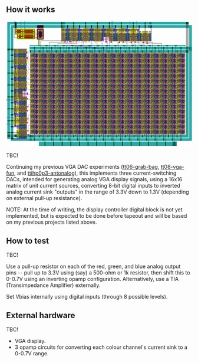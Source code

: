 <!---

This file is used to generate your project datasheet. Please fill in the information below and delete any unused
sections.

You can also include images in this folder and reference them in the markdown. Each image must be less than
512 kb in size, and the combined size of all images must be less than 1 MB.
-->

## How it works

![Main DAC matrix layout](./csdac255q.png)

TBC!

Continuing my previous VGA DAC experiments ([tt06-grab-bag](https://github.com/algofoogle/tt06-grab-bag), [tt08-vga-fun](https://github.com/algofoogle/tt08-vga-fun), and [ttihp0p3-antonalog](https://github.com/algofoogle/ttihp0p3-antonalog)), this implements three current-switching DACs, intended for generating analog VGA display signals, using a 16x16 matrix of unit current sources, converting 8-bit digital inputs to inverted analog current sink "outputs" in the range of 3.3V down to 1.3V (depending on external pull-up resistance).

NOTE: At the time of writing, the display controller digital block is not yet implemented, but is expected to be done before tapeout and will be based on my previous projects listed above.


## How to test

TBC!

Use a pull-up resistor on each of the red, green, and blue analog output pins -- pull up to 3.3V using (say) a 500-ohm or 1k resistor, then shift this to 0-0.7V using an inverting opamp configuration. Alternatively, use a TIA (Transimpedance Amplifier) externally.

Set Vbias internally using digital inputs (through 8 possible levels).


## External hardware

TBC!

*   VGA display.
*   3 opamp circuits for converting each colour channel's current sink to a 0-0.7V range.
